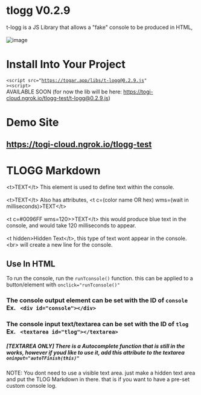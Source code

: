 # tlogg V0.2.9
t-logg is a JS Library that allows a "fake" console to be produced in HTML,<br><br>
![image](https://user-images.githubusercontent.com/71170613/151911503-01a7840d-2897-41b3-9bd8-b13fc007bb4f.png)
# Install Into Your Project
<code>&lt;script src="https://togar.app/libs/t-logg@0.2.9.js" &gt;&lt;script&gt;</code><br>
AVAILABLE SOON (for now the lib will be here: https://togi-cloud.ngrok.io/tlogg-test/t-logg@0.2.9.js)
# Demo Site
## https://togi-cloud.ngrok.io/tlogg-test
# TLOGG Markdown

&lt;t&gt;TEXT&lt;/t&gt; This element is used to define text within the console. <br><br>
&lt;t&gt;TEXT&lt;/t&gt; Also has attributes, &lt;t c=(color name OR hex) wms=(wait in milliseconds)&gt;TEXT&lt;/t&gt; <br><br>
&lt;t c=#0096FF wms=120&gt;&gt;TEXT&lt;/t&gt; this would produce blue text in the console, and would take 120 milliseconds to appear.<br><br>
&lt;t hidden&gt;Hidden Text&lt;/t&gt;, this type of text wont appear in the console.<br>
&lt;br&gt; will create a new line for the console. 
  
  ## Use In HTML
  To run the console, run the <code>runTconsole()</code> function. this can be applied to a button/element with <code>onclick="runTconsole()"</code>
  ### The console output element can be set with the ID of <code>console</code> Ex. <code> &lt;div id="console"&gt;&lt;/div&gt;</code>
  ### The console input text/textarea can be set with the ID of <code>tlog</code> Ex. <code> &lt;textarea id="tlog"&gt;&lt;/textarea&gt;</code>
  ##### [TEXTAREA ONLY] There is a Autocomplete function that is still in the works, however if youd like to use it, add this attribute to the textarea <code>oninput="autoTFinish(this)"</code>
  NOTE: You dont need to use a visible text area. just make a hidden text area and put the TLOG Markdown in there. that is if you want to have a pre-set custom console log.
            
